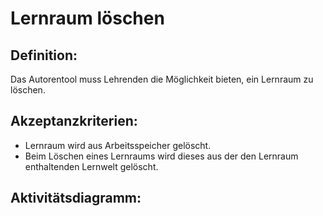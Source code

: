 # Lernraum löschen

## Definition:

Das Autorentool muss Lehrenden die Möglichkeit bieten, ein Lernraum zu löschen.

## Akzeptanzkriterien:

- Lernraum wird aus Arbeitsspeicher gelöscht.
- Beim Löschen eines Lernraums wird dieses aus der den Lernraum enthaltenden Lernwelt gelöscht.

## Aktivitätsdiagramm:


